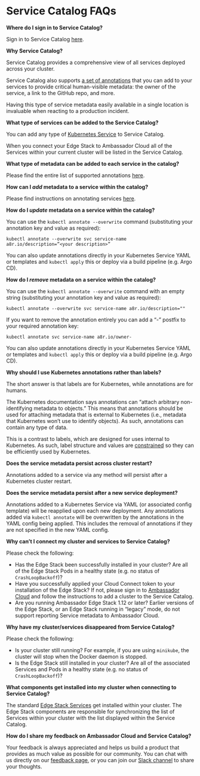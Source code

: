 # Service Catalog FAQs

**Where do I sign in to Service Catalog?**

Sign in to Service Catalog [here](https://app.getambassador.io/cloud/catalog).

**Why Service Catalog?**

Service Catalog provides a comprehensive view of all services deployed across your cluster.

Service Catalog also supports [a set of annotations](../reference/annotations#supported-annotations) that you can add to your services to provide critical human-visible metadata: the owner of the service, a link to the GitHub repo, and more.

Having this type of service metadata easily available in a single location is invaluable when reacting to a production incident.

**What type of services can be added to the Service Catalog?**

You can add any type of [Kubernetes Service](https://kubernetes.io/docs/concepts/services-networking/service/) to Service Catalog. 

When you connect your Edge Stack to Ambassador Cloud all of the Services within your current cluster will be listed in the Service Catalog.

**What type of metadata can be added to each service in the catalog?**

Please find the entire list of supported annotations [here](../reference/annotations#supported-annotations).

**How can I *add* metadata to a service within the catalog?**

Please find instructions on annotating services [here](../reference/annotations/#annotate-via-kubectl).

**How do I *update* metadata on a service within the catalog?**

You can use the `kubectl annotate --overwrite` command (substituting your annotation key and value as required):

`kubectl annotate --overwrite svc service-name a8r.io/description=”<your description>”`

You can also update annotations directly in your Kubernetes Service YAML or templates and `kubectl apply` this or deploy via a build pipeline (e.g. Argo CD).

**How do I *remove* metadata on a service within the catalog?**

You can use the `kubectl annotate --overwrite` command with an empty string (substituting your annotation key and value as required):

`kubectl annotate --overwrite svc service-name a8r.io/description=""`

If you want to remove the annotation entirely you can add a “-” postfix to your required annotation key:

`kubectl annotate svc service-name a8r.io/owner-`

You can also update annotations directly in your Kubernetes Service YAML or templates and `kubectl apply` this or deploy via a build pipeline (e.g. Argo CD).

**Why should I use Kubernetes annotations rather than labels?**

The short answer is that labels are for Kubernetes, while annotations are for humans.

The Kubernetes documentation says annotations can “attach arbitrary non-identifying metadata to objects.” This means that annotations should be used for attaching metadata that is external to Kubernetes (i.e., metadata that Kubernetes won’t use to identify objects). As such, annotations can contain any type of data. 

This is a contrast to labels, which are designed for uses internal to Kubernetes. As such, label structure and values are [constrained](https://kubernetes.io/docs/concepts/overview/working-with-objects/labels/#syntax-and-character-set) so they can be efficiently used by Kubernetes.

**Does the service metadata persist across cluster restart?**

Annotations added to a service via any method will persist after a Kubernetes cluster restart. 

**Does the service metadata persist after a new service deployment?**

Annotations added to a Kubernetes Service via YAML (or associated config template) will be reapplied upon each new deployment. Any annotations added via `kubectl annotate` will be overwritten by the annotations in the YAML config being applied. This includes the removal of annotations if they are not specified in the new YAML config.


**Why can’t I connect my cluster and services to Service Catalog?**

Please check the following:

* Has the Edge Stack been successfully installed in your cluster? Are all of the Edge Stack Pods in a healthy state (e.g. no status of `CrashLoopBackoff`)?
* Have you successfully applied your Cloud Connect token to your installation of the Edge Stack? If not, please sign in to [Ambassador Cloud](https://app.getambassador.io/cloud/catalog) and follow the instructions to add a cluster to the Service Catalog.
* Are you running Ambassador Edge Stack 1.12 or later? Earlier versions of the Edge Stack, or an Edge Stack running in “legacy” mode, do not support reporting Service metadata to Ambassador Cloud.

**Why have my cluster/services disappeared from Service Catalog?**

Please check the following:

* Is your cluster still running? For example, if you are using `minikube`, the cluster will stop when the Docker daemon is stopped.
* Is the Edge Stack still installed in your cluster? Are all of the associated Services and Pods in a healthy state (e.g. no status of `CrashLoopBackoff`)?

**What components get installed into my cluster when connecting to Service Catalog?**

The standard [Edge Stack Services](../../../topics/install/) get installed within your cluster. The Edge Stack components are responsible for synchronizing the list of Services within your cluster with the list displayed within the Service Catalog.

**How do I share my feedback on Ambassador Cloud and Service Catalog?**

Your feedback is always appreciated and helps us build a product that provides as much value as possible for our community. You can chat with us directly on our [feedback page](../../../../../feedback), or you can join our [Slack channel](http://d6e.co/slack) to share your thoughts.
